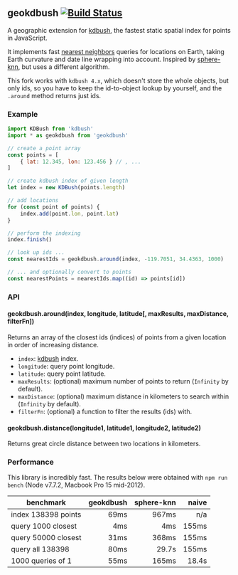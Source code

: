 ## geokdbush [![Build Status](https://travis-ci.org/mourner/geokdbush.svg?branch=master)](https://travis-ci.org/mourner/geokdbush)

A geographic extension for [kdbush](https://github.com/mourner/kdbush),
the fastest static spatial index for points in JavaScript.

It implements fast [nearest neighbors](https://en.wikipedia.org/wiki/Nearest_neighbor_search) queries
for locations on Earth, taking Earth curvature and date line wrapping into account.
Inspired by [sphere-knn](https://github.com/darkskyapp/sphere-knn), but uses a different algorithm.

This fork works with `kdbush 4.x`, which doesn't store the whole objects, but only ids, so you have to keep the id-to-object lookup by yourself, and the `.around` method returns just ids.

### Example

```js
import KDBush from 'kdbush'
import * as geokdbush from 'geokdbush'

// create a point array
const points = [
	{ lat: 12.345, lon: 123.456 } // , ...
]

// create kdbush index of given length
let index = new KDBush(points.length)

// add locations
for (const point of points) {
	index.add(point.lon, point.lat)
}

// perform the indexing
index.finish()

// look up ids ...
const nearestIds = geokdbush.around(index, -119.7051, 34.4363, 1000)

// ... and optionally convert to points
const nearestPoints = nearestIds.map((id) => points[id])
```

### API

#### geokdbush.around(index, longitude, latitude[, maxResults, maxDistance, filterFn])

Returns an array of the closest ids (indices) of points from a given location in order of increasing distance.

- `index`: [kdbush](https://github.com/mourner/kdbush) index.
- `longitude`: query point longitude.
- `latitude`: query point latitude.
- `maxResults`: (optional) maximum number of points to return (`Infinity` by default).
- `maxDistance`: (optional) maximum distance in kilometers to search within (`Infinity` by default).
- `filterFn`: (optional) a function to filter the results (ids) with.

#### geokdbush.distance(longitude1, latitude1, longitude2, latitude2)

Returns great circle distance between two locations in kilometers.

### Performance

This library is incredibly fast.
The results below were obtained with `npm run bench`
(Node v7.7.2, Macbook Pro 15 mid-2012).

benchmark | geokdbush | sphere-knn | naive
--- | ---: | ---: | ---:
index 138398 points | 69ms | 967ms | n/a
query 1000 closest | 4ms | 4ms | 155ms
query 50000 closest | 31ms | 368ms | 155ms
query all 138398 | 80ms | 29.7s | 155ms
1000 queries of 1 | 55ms | 165ms | 18.4s
